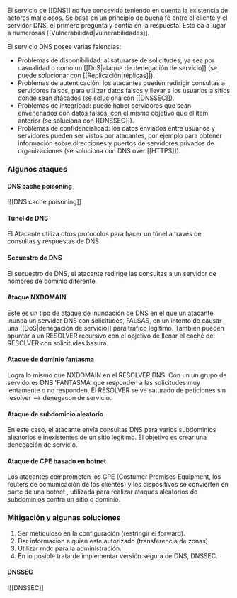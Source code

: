 El servicio de [[DNS]] no fue concevido teniendo en cuenta la existencia de actores maliciosos. Se basa en un principio de buena fé entre el cliente y el servidor DNS, el primero pregunta y confía en la respuesta. Esto da a lugar a numerosas [[Vulnerabilidad|vulnerabilidades]].

El servicio DNS posee varias falencias:
- Problemas de disponibilidad: al saturarse de solicitudes, ya sea por casualidad o como un [[DoS|ataque de denegación de servicio]] (se puede solucionar con [[Replicación|réplicas]]).
- Problemas de autenticación: los atacantes pueden redirigir consultas a servidores falsos, para utilizar datos falsos y llevar a los usuarios a sitios donde sean atacados (se soluciona con [[DNSSEC]]).
- Problemas de integridad: puede haber servidores que sean envenenados con datos falsos, con el mismo objetivo que el item anterior (se soluciona con [[DNSSEC]]).
- Problemas de confidencialidad: los datos enviados entre usuarios y servidores pueden ser vistos por atacantes, por ejemplo para obtener información sobre direcciones y puertos de servidores privados de organizaciones (se soluciona con DNS over [[HTTPS]]).

### Algunos ataques
#### DNS cache poisoning
![[DNS cache poisoning]]

#### Túnel de DNS
El Atacante utiliza otros protocolos para hacer un túnel a través de consultas y respuestas de DNS

#### Secuestro de DNS
El secuestro de DNS, el atacante redirige las consultas a un servidor de nombres de dominio diferente.

#### Ataque NXDOMAIN
Este es un tipo de ataque de inundación de DNS en el que un atacante inunda un servidor DNS con solicitudes, FALSAS, en un intento de causar una [[DoS|denegación de servicio]] para tráfico legítimo.
También pueden apuntar a un RESOLVER recursivo con el objetivo de llenar el caché del RESOLVER con solicitudes basura.

#### Ataque de dominio fantasma
Logra lo mismo que NXDOMAIN en el RESOLVER DNS. Con un un grupo de servidores DNS 'FANTASMA' que responden a las solicitudes muy lentamente o no responden. El RESOLVER se ve saturado de peticiones sin resolver --> denegacon de servicio.

#### Ataque de subdominio aleatorio
En este caso, el atacante envía consultas DNS para varios subdominios aleatorios e inexistentes de un sitio legítimo. El objetivo es crear una denegación de servicio.

#### Ataque de CPE basado en botnet
Los atacantes comprometen los CPE (Costumer Premises Equipment, los routers de comunicación de los clientes) y los dispositivos se convierten en parte de una botnet , utilizada para realizar ataques aleatorios de subdominios contra un sitio o dominio.

### Mitigación y algunas soluciones
1. Ser meticuloso en la configuración (restringir el forward).
2. Dar informacion a quien este autorizado (transferencia de zonas).
3. Utilizar rndc para la administración.
4. En lo posible tratarde implementar versión segura de DNS, DNSSEC.

#### DNSSEC
![[DNSSEC]]